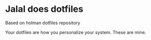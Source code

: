 # Jalal does dotfiles
Based on holman dotfiles repository

Your dotfiles are how you personalize your system. These are mine.

